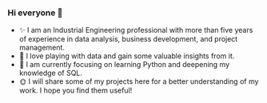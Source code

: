 ### Hi everyone 👋

- ✨ I am an Industrial Engineering professional with more than five years of experience in data analysis, business development, and project management. 
- 🧡 I love playing with data and gain some valuable insights from it.
- 🌱 I am currently focusing on learning Python and deepening my knowledge of SQL.
- 🌞 I will share some of my projects here for a better understanding of my work. I hope you find them useful!
